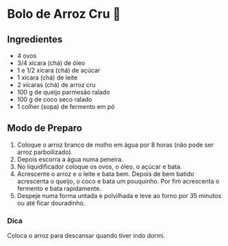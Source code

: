 # Bolo de Arroz Cru :rice:



## Ingredientes

- 4 ovos
- 3/4 xícara (chá) de óleo
- 1 e 1/2 xícara (chá) de açúcar
- 1 xícara (chá) de leite
- 2 xícaras (chá) de arroz cru
- 100 g de queijo parmesão ralado
- 100 g de coco seco ralado
- 1 colher (sopa) de fermento em pó



## Modo de Preparo

1. Coloque o arroz branco de molho em água por 8 horas (não pode ser arroz parboilizado).
2. Depois escorra a água numa peneira.
3. No liquidificador coloque os ovos, o óleo, o açúcar e bata.
4. Acrescente o arroz e o leite e bata bem. Depois de bem batido acrescenta o queijo, o coco e bata um pouquinho. Por fim acrescenta o fermento e bata  rapidamente.
5. Despeje numa forma untada e polvilhada e leve ao forno por 35 minutos ou até ficar douradinho.



### Dica

Coloca o arroz para descansar quando tiver indo dormi. 